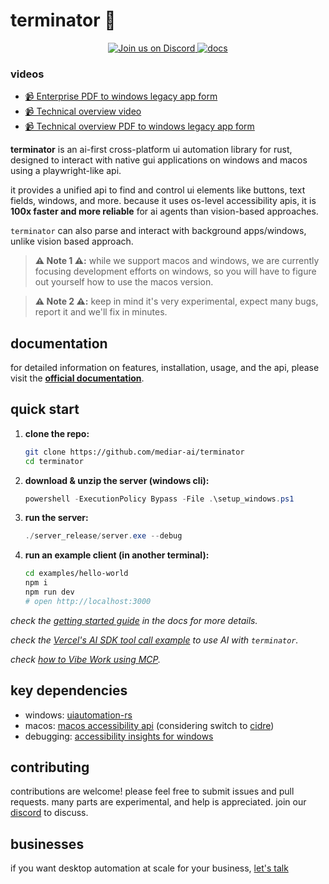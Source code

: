 # terminator 🤖

<p style="text-align: center;">
    <a href="https://discord.gg/dU9EBuw7Uq">
        <img src="https://img.shields.io/discord/823813159592001537?color=5865F2&logo=discord&logoColor=white&style=flat-square" alt="Join us on Discord">
    </a>
    <a href="https://docs.screenpi.pe/terminator/introduction">
        <img src="https://img.shields.io/badge/read_the-docs-blue" alt="docs">
    </a>
</p>

### videos 

- [📹 Enterprise PDF to windows legacy app form](https://github.com/user-attachments/assets/024c06fa-19f2-4fc9-b52d-329768ee52d0)
- [📹 Technical overview video](https://youtu.be/ycS9G_jpl04)
- [📹 Technical overview PDF to windows legacy app form](https://www.youtube.com/watch?v=CMw3iexyCMI)

**terminator** is an ai-first cross-platform ui automation library for rust, designed to interact with native gui applications on windows and macos using a playwright-like api.

it provides a unified api to find and control ui elements like buttons, text fields, windows, and more. because it uses os-level accessibility apis, it is **100x faster and more reliable** for ai agents than vision-based approaches.

`terminator` can also parse and interact with background apps/windows, unlike vision based approach.

> **⚠️ Note 1 ⚠️:** while we support macos and windows, we are currently focusing development efforts on windows, so you will have to figure out yourself how to use the macos version.

> **⚠️ Note 2 ⚠️:** keep in mind it's very experimental, expect many bugs, report it and we'll fix in minutes.

## documentation

for detailed information on features, installation, usage, and the api, please visit the **[official documentation](https://docs.screenpi.pe/terminator/introduction)**.

## quick start

1.  **clone the repo:**
    ```bash
    git clone https://github.com/mediar-ai/terminator
    cd terminator
    ```
2.  **download & unzip the server (windows cli):**
    ```powershell
    powershell -ExecutionPolicy Bypass -File .\setup_windows.ps1
    ```
3.  **run the server:**
    ```powershell
    ./server_release/server.exe --debug
    ```
4.  **run an example client (in another terminal):**
    ```bash
    cd examples/hello-world
    npm i
    npm run dev
    # open http://localhost:3000
    ```

*check the [getting started guide](https://docs.screenpi.pe/terminator/getting-started) in the docs for more details.*

*check the [Vercel's AI SDK tool call example](https://github.com/mediar-ai/terminator/tree/main/examples/pdf-to-form) to use AI with `terminator`.*

*check [how to Vibe Work using MCP](https://github.com/mediar-ai/terminator/tree/main/mcp).*


## key dependencies

*   windows: [uiautomation-rs](https://github.com/leexgone/uiautomation-rs)
*   macos: [macos accessibility api](https://developer.apple.com/documentation/appkit/nsaccessibility) (considering switch to [cidre](https://github.com/yury/cidre))
*   debugging: [accessibility insights for windows](https://accessibilityinsights.io/downloads/)

## contributing

contributions are welcome! please feel free to submit issues and pull requests. many parts are experimental, and help is appreciated. join our [discord](https://discord.gg/dU9EBuw7Uq) to discuss.

## businesses 

if you want desktop automation at scale for your business, [let's talk](https://screenpi.pe/enterprise)
